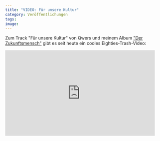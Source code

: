 ```yaml
---
title: "VIDEO: Für unsere Kultur"
category: Veröffentlichungen
tags: 
image: 
---
```


Zum Track "Für unsere Kultur" von Qwers und meinem Album ["Der Zukunftsmensch"](http://www.postrap.de/releases/der-zukunftsmensch/) gibt es seit heute ein cooles Eighties-Trash-Video:  
<iframe src="http://www.youtube.com/embed/o89JovbTebQ" frameborder="0" width="480" height="274"></iframe>
